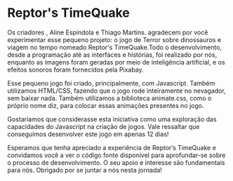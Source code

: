 # Reptor's TimeQuake
Os criadores , Aline Espindola e Thiago Martins. agradecem por você experimentar esse pequeno projeto: o jogo de Terror sobre dinossauros e viagem no tempo nomeado Reptor's TimeQuake.Todo o desenvolvimento, desde a programação até as interfaces e histórias, foi realizado por nós, enquanto as imagens foram geradas por meio de inteligência artificial, e os efeitos sonoros foram fornecidos pela Pixabay. 

Esse pequeno jogo foi criado, principalmente, com Javascript. Também utilizamos HTML/CSS, fazendo que o jogo rode inteiramente no nevagador, sem baixar nada. Também utilizamos a biblioteca animate.css, como o próprio nome diz, para colocar essas animações presentes no jogo.

Gostaríamos que considerasse esta iniciativa como uma exploração das capacidades do Javascript na criação de jogos. Vale ressaltar que conseguimos desenvolver este jogo em apenas 12 dias! 

Esperamos que tenha apreciado a experiência de Reptor’s TimeQuake e convidamos você a ver o código fonte disponível para aprofundar-se sobre o processo de desenvolvimento. O seu apoio e interesse são fundamentais para nós. Obrigado por se juntar a nós nesta jornada!
